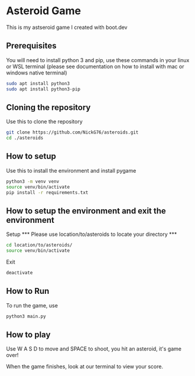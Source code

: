 
# Asteroid Game

This is my astseroid game I created with boot.dev

## Prerequisites
You will need to install python 3 and pip, use these commands in your linux or WSL terminal (please see documentation on how to install with mac or windows native terminal)




```bash
sudo apt install python3
sudo apt install python3-pip
```
## Cloning the repository
Use this to clone the repository
```bash
git clone https://github.com/NickG76/asteroids.git
cd ./asteroids
```
## How to setup 
Use this to install the environment and install pygame
```bash
python3 -m venv venv
source venv/bin/activate
pip install -r requirements.txt
```
## How to setup the environment and exit the environment
Setup
*** Please use location/to/asteroids to locate your directory ***
```bash
cd location/to/asteroids/
source venv/bin/activate
```
Exit
```bash
deactivate 
```
## How to Run
To run the game, use
```bash
python3 main.py
```
## How to play
Use W A S D to move and SPACE to shoot, you hit an asteroid, it's game over!

When the game finishes, look at our terminal to view your score.
